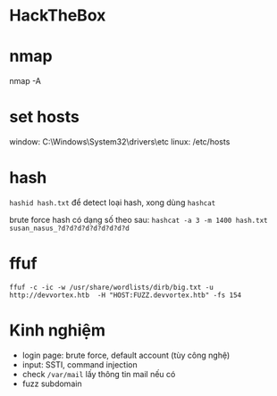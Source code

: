 # HackTheBox

# nmap

nmap -A

# set hosts

window: C:\Windows\System32\drivers\etc
linux: /etc/hosts

# hash

`hashid hash.txt` để detect loại hash, xong dùng `hashcat`

brute force hash có dạng số theo sau:
`hashcat -a 3 -m 1400 hash.txt susan_nasus_?d?d?d?d?d?d?d?d?d`

# ffuf

```
ffuf -c -ic -w /usr/share/wordlists/dirb/big.txt -u http://devvortex.htb  -H "HOST:FUZZ.devvortex.htb" -fs 154
```

# Kinh nghiệm

- login page: brute force, default account (tùy công nghệ)
- input: SSTI, command injection
- check `/var/mail` lấy thông tin mail nếu có
- fuzz subdomain
